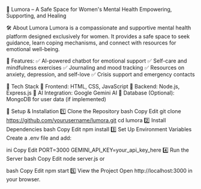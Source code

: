 🌿 Lumora – A Safe Space for Women's Mental Health
Empowering, Supporting, and Healing

🛠 About Lumora
Lumora is a compassionate and supportive mental health platform designed exclusively for women. It provides a safe space to seek guidance, learn coping mechanisms, and connect with resources for emotional well-being.

💖 Features:
✅ AI-powered chatbot for emotional support
✅ Self-care and mindfulness exercises
✅ Journaling and mood tracking
✅ Resources on anxiety, depression, and self-love
✅ Crisis support and emergency contacts

🚀 Tech Stack
🔹 Frontend: HTML, CSS, JavaScript
🔹 Backend: Node.js, Express.js
🔹 AI Integration: Google Gemini AI
🔹 Database (Optional): MongoDB for user data (if implemented)

🔧 Setup & Installation
1️⃣ Clone the Repository
bash
Copy
Edit
git clone https://github.com/yourusername/lumora.git
cd lumora
2️⃣ Install Dependencies
bash
Copy
Edit
npm install
3️⃣ Set Up Environment Variables
Create a .env file and add:

ini
Copy
Edit
PORT=3000
GEMINI_API_KEY=your_api_key_here
4️⃣ Run the Server
bash
Copy
Edit
node server.js
or

bash
Copy
Edit
npm start
5️⃣ View the Project
Open http://localhost:3000 in your browser.
